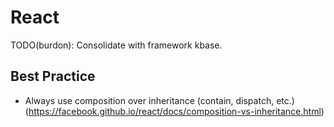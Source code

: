 # React

TODO(burdon): Consolidate with framework kbase.

## Best Practice

- Always use composition over inheritance (contain, dispatch, etc.)
    (https://facebook.github.io/react/docs/composition-vs-inheritance.html)

